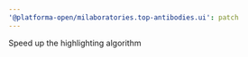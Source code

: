 ```yaml
---
'@platforma-open/milaboratories.top-antibodies.ui': patch
---
```


Speed up the highlighting algorithm
